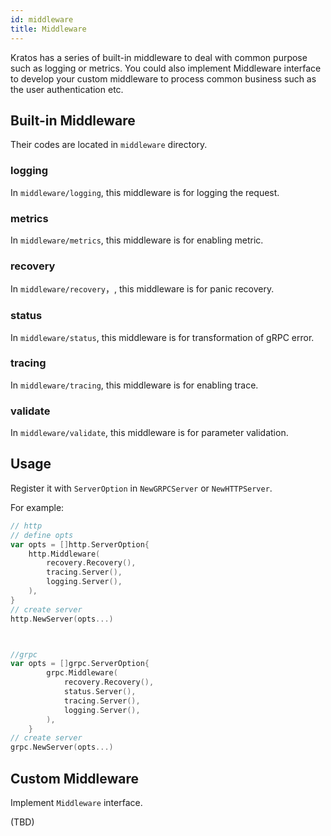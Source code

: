 ```yaml
---
id: middleware
title: Middleware
---
```

Kratos has a series of built-in middleware to deal with common purpose such as logging or metrics. You could also implement Middleware interface to develop your custom middleware to process common business such as the user authentication etc.

## Built-in Middleware
Their codes are located in `middleware` directory.

### logging
In `middleware/logging`, this middleware is for logging the request.

### metrics
In `middleware/metrics`, this middleware is for enabling metric.

### recovery
In `middleware/recovery`，, this middleware is for panic recovery.

### status
In `middleware/status`, this middleware is for transformation of gRPC error.

### tracing
In `middleware/tracing`, this middleware is for enabling trace.

### validate
In `middleware/validate`, this middleware is for parameter validation.

### 

## Usage
Register it with `ServerOption` in `NewGRPCServer` or `NewHTTPServer`.

For example:
```go
// http
// define opts
var opts = []http.ServerOption{
	http.Middleware(
		recovery.Recovery(),
		tracing.Server(),
		logging.Server(),
	),
}
// create server
http.NewServer(opts...)



//grpc
var opts = []grpc.ServerOption{
		grpc.Middleware(
			recovery.Recovery(),
			status.Server(),
			tracing.Server(),
			logging.Server(),
		),
	}
// create server
grpc.NewServer(opts...)

```


## Custom Middleware
Implement `Middleware` interface.

(TBD)

